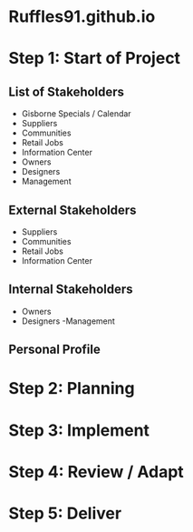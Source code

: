 # Ruffles91.github.io

# Step 1: Start of Project

## List of Stakeholders

- Gisborne Specials / Calendar
- Suppliers
- Communities
- Retail Jobs
- Information Center
- Owners
- Designers
- Management

## External Stakeholders

- Suppliers
- Communities
- Retail Jobs
- Information Center

## Internal Stakeholders

- Owners
- Designers
-Management

## Personal Profile

# Step 2: Planning

# Step 3: Implement

# Step 4: Review / Adapt

# Step 5: Deliver
